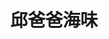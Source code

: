 ---
title: "邱爸爸海味"
description: "邱爸爸海味"
layout: shop
keywords:
  - 美食競賽
  - 台灣美食
  - 美食精選
datePublished: "2025-06-30"
dateModified: "2025-07-06"
city: "台東縣"
district: "長濱鄉"
address: "台東縣長濱鄉10之1號"
phone: "089801432"
geo: "23.243997774507985, 121.41648646516678"
google_map: "https://maps.app.goo.gl/ZUF3ousv9tSUXHyi8"
footinder: "https://footinder.com.tw/%E5%8F%B0%E6%9D%B1%E7%B8%A3%E9%95%B7%E6%BF%B1%E9%84%89/5699/"
official: ""
award:
  - name: "500盤"
    year: "2024"
    entries:
      - dishes:
          - "當季海鮮"

---
